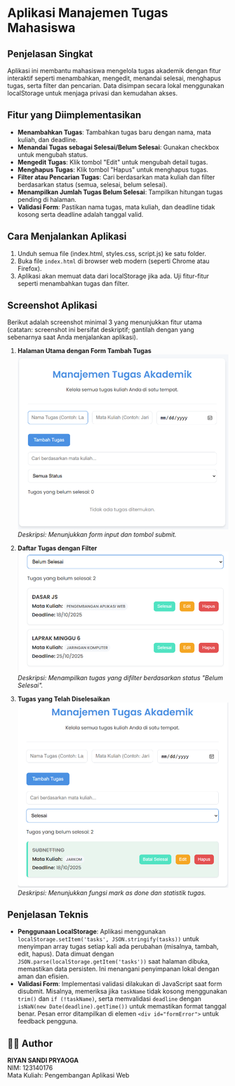 # Aplikasi Manajemen Tugas Mahasiswa

## Penjelasan Singkat
Aplikasi ini membantu mahasiswa mengelola tugas akademik dengan fitur interaktif seperti menambahkan, mengedit, menandai selesai, menghapus tugas, serta filter dan pencarian. Data disimpan secara lokal menggunakan localStorage untuk menjaga privasi dan kemudahan akses.

## Fitur yang Diimplementasikan
- **Menambahkan Tugas**: Tambahkan tugas baru dengan nama, mata kuliah, dan deadline.
- **Menandai Tugas sebagai Selesai/Belum Selesai**: Gunakan checkbox untuk mengubah status.
- **Mengedit Tugas**: Klik tombol "Edit" untuk mengubah detail tugas.
- **Menghapus Tugas**: Klik tombol "Hapus" untuk menghapus tugas.
- **Filter atau Pencarian Tugas**: Cari berdasarkan mata kuliah dan filter berdasarkan status (semua, selesai, belum selesai).
- **Menampilkan Jumlah Tugas Belum Selesai**: Tampilkan hitungan tugas pending di halaman.
- **Validasi Form**: Pastikan nama tugas, mata kuliah, dan deadline tidak kosong serta deadline adalah tanggal valid.

## Cara Menjalankan Aplikasi
1. Unduh semua file (index.html, styles.css, script.js) ke satu folder.
2. Buka file `index.html` di browser web modern (seperti Chrome atau Firefox).
3. Aplikasi akan memuat data dari localStorage jika ada. Uji fitur-fitur seperti menambahkan tugas dan filter.

## Screenshot Aplikasi
Berikut adalah screenshot minimal 3 yang menunjukkan fitur utama (catatan: screenshot ini bersifat deskriptif; gantilah dengan yang sebenarnya saat Anda menjalankan aplikasi).

1. **Halaman Utama dengan Form Tambah Tugas**  
 ![Tampilan 1](RIYAN%20SANDI%20PRAYOGA_123140176_P1/1.png)
   *Deskripsi: Menunjukkan form input dan tombol submit.*

2. **Daftar Tugas dengan Filter**  
  ![Tampilan 2](RIYAN%20SANDI%20PRAYOGA_123140176_P1/2.png)
   *Deskripsi: Menampilkan tugas yang difilter berdasarkan status "Belum Selesai".*

3. **Tugas yang Telah Diselesaikan**  
   ![Tampilan 3](RIYAN%20SANDI%20PRAYOGA_123140176_P1/3.png)  
   *Deskripsi: Menunjukkan fungsi mark as done dan statistik tugas.*

## Penjelasan Teknis
- **Penggunaan LocalStorage**: Aplikasi menggunakan `localStorage.setItem('tasks', JSON.stringify(tasks))` untuk menyimpan array tugas setiap kali ada perubahan (misalnya, tambah, edit, hapus). Data dimuat dengan `JSON.parse(localStorage.getItem('tasks'))` saat halaman dibuka, memastikan data persisten. Ini menangani penyimpanan lokal dengan aman dan efisien.
- **Validasi Form**: Implementasi validasi dilakukan di JavaScript saat form disubmit. Misalnya, memeriksa jika `taskName` tidak kosong menggunakan `trim()` dan `if (!taskName)`, serta memvalidasi `deadline` dengan `isNaN(new Date(deadline).getTime())` untuk memastikan format tanggal benar. Pesan error ditampilkan di elemen `<div id="formError">` untuk feedback pengguna.


## 👨‍💻 Author
**RIYAN SANDI PRYAOGA**  
NIM: 123140176  
Mata Kuliah: Pengembangan Aplikasi Web
